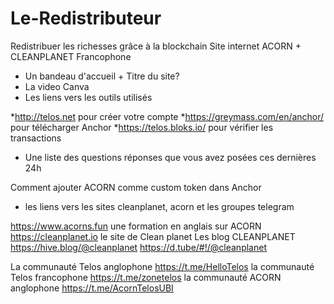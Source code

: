 # Le-Redistributeur
Redistribuer les richesses grâce à la blockchain
Site internet ACORN + CLEANPLANET Francophone

- Un bandeau d'accueil + Titre du site?
- La video Canva 
- Les liens vers les outils utilisés 

*http://telos.net pour créer votre compte
*https://greymass.com/en/anchor/ pour télécharger Anchor
*https://telos.bloks.io/ pour vérifier les transactions
	
- Une liste des questions réponses que vous avez posées ces dernières 24h 

Comment ajouter ACORN comme custom token dans Anchor

- les liens vers les sites cleanplanet, acorn et les groupes telegram

https://www.acorns.fun une formation en anglais sur ACORN
https://cleanplanet.io le site de Clean planet
Les blog CLEANPLANET
https://hive.blog/@cleanplanet
https://d.tube/#!/@cleanplanet

La communauté Telos anglophone https://t.me/HelloTelos
la communauté Telos francophone https://t.me/zonetelos
la communauté ACORN anglophone https://t.me/AcornTelosUBI


